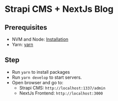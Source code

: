 # Strapi CMS + NextJs Blog

## Prerequisites

- NVM and Node: [Installation]
- Yarn: [yarn]

## Step
- Run `yarn` to install packages
- Run `yarn develop` to start servers.
- Open browser and go to: 
    - Strapi CMS: `http://localhost:1337/admin`
    - NextJs Frontend: `http://localhost:3000`

[//]: # 
   [Installation]: <https://github.com/nvm-sh/nvm#installing-and-updating>
   [yarn]: <https://classic.yarnpkg.com/en/docs/install>
